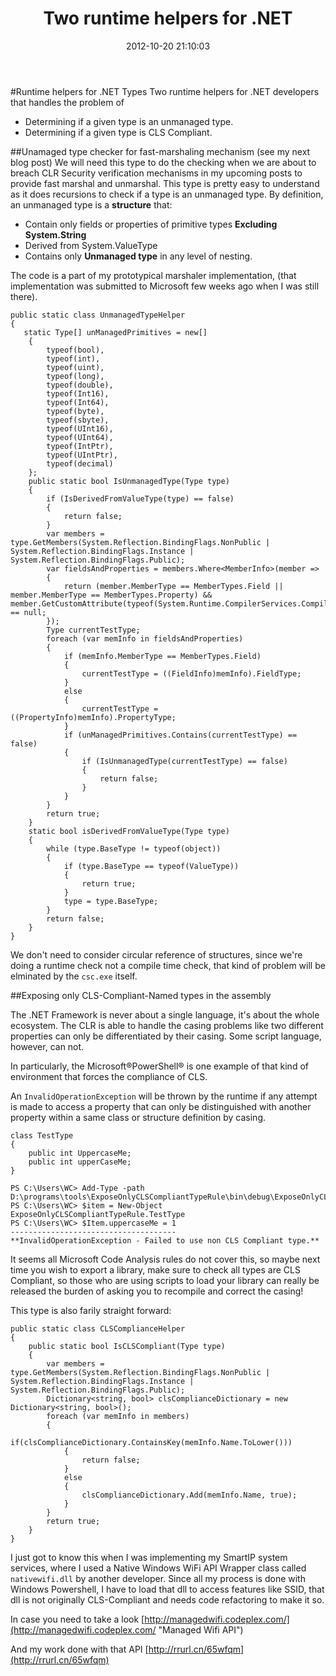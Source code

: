 ﻿---
date: 2012-10-20 21:10:03
title: Two runtime helpers for .NET
layout: post
tags:
    - Marshal and CLS-Compliance
categories:
    - .NET
---
#Runtime helpers for .NET Types
Two runtime helpers for .NET developers that handles the problem of

* Determining if a given type is an unmanaged type.
* Determining if a given type is CLS Compliant.

##Unamaged type checker for fast-marshaling mechanism (see my next blog post)
We will need this type to do the checking when we are about to breach CLR Security verification mechanisms in my upcoming posts to provide fast marshal and unmarshal. This type is pretty easy to understand as it does recursions to check if a type is an unmanaged type. By definition, an unmanaged type is a **structure** that:

* Contain only fields or properties of primitive types **Excluding System.String**
* Derived from System.ValueType
* Contains only **Unmanaged type** in any level of nesting.

The code is a part of my prototypical marshaler implementation, (that implementation was submitted to Microsoft few weeks ago when I was still there). 


	public static class UnmanagedTypeHelper
	{
       static Type[] unManagedPrimitives = new[] 
        { 
            typeof(bool),
            typeof(int), 
            typeof(uint), 
            typeof(long), 
            typeof(double),
            typeof(Int16), 
            typeof(Int64), 
            typeof(byte), 
            typeof(sbyte),
            typeof(UInt16),
            typeof(UInt64),
            typeof(IntPtr),
            typeof(UIntPtr),
            typeof(decimal)
        };
        public static bool IsUnmanagedType(Type type)
        {
            if (IsDerivedFromValueType(type) == false)
            {
                return false;
            }
            var members = type.GetMembers(System.Reflection.BindingFlags.NonPublic | System.Reflection.BindingFlags.Instance | System.Reflection.BindingFlags.Public);
            var fieldsAndProperties = members.Where<MemberInfo>(member =>
            {
                return (member.MemberType == MemberTypes.Field || member.MemberType == MemberTypes.Property) && member.GetCustomAttribute(typeof(System.Runtime.CompilerServices.CompilerGeneratedAttribute)) == null;
            });
            Type currentTestType;
            foreach (var memInfo in fieldsAndProperties)
            {
                if (memInfo.MemberType == MemberTypes.Field)
                {
                    currentTestType = ((FieldInfo)memInfo).FieldType;
                }
                else
                {
                    currentTestType = ((PropertyInfo)memInfo).PropertyType;
                }
                if (unManagedPrimitives.Contains(currentTestType) == false)
                {
                    if (IsUnmanagedType(currentTestType) == false)
                    {
                        return false;
                    }
                }
            }
            return true;
        }
        static bool isDerivedFromValueType(Type type)
        {
            while (type.BaseType != typeof(object))
            {
                if (type.BaseType == typeof(ValueType))
                {
                    return true;
                }
                type = type.BaseType;
            }
            return false;
        }
    }

We don't need to consider circular reference of structures, since we're doing a runtime check not a compile time check, that kind of problem will be elminated by the `csc.exe` itself.

##Exposing only CLS-Compliant-Named types in the assembly

The .NET Framework is never about a single language, it's about the whole ecosystem. The CLR is able to handle the casing problems like two different properties can only be differentiated by their casing. Some script language, however, can not.

In particularly, the Microsoft®PowerShell® is one example of that kind of environment that forces the compliance of CLS.

An `InvalidOperationException` will be thrown by the runtime if any attempt is made to access a property that can only be distinguished with another property within a same class or structure definition by casing.

	class TestType
	{
		public int UppercaseMe;
		public int upperCaseMe;
	}

	PS C:\Users\WC> Add-Type -path D:\programs\tools\ExposeOnlyCLSCompliantTypeRule\bin\debug\ExposeOnlyCLSCompliantTypeRule.dll
	PS C:\Users\WC> $item = New-Object ExposeOnlyCLSCompliantTypeRule.TestType
	PS C:\Users\WC> $Item.uppercaseMe = 1
	-------------------------------------
	**InvalidOperationException - Failed to use non CLS Compliant type.**


It seems all Microsoft Code Analysis rules do not cover this, so maybe next time you wish to export a library, make sure to check all types are CLS Compliant, so those who are using scripts to load your library can really be released the burden of asking you to recompile and correct the casing!

This type is also farily straight forward:

 	public static class CLSComplianceHelper
    {
        public static bool IsCLSCompliant(Type type)
        {
            var members = type.GetMembers(System.Reflection.BindingFlags.NonPublic | System.Reflection.BindingFlags.Instance | System.Reflection.BindingFlags.Public);
            Dictionary<string, bool> clsComplianceDictionary = new Dictionary<string, bool>();
            foreach (var memInfo in members)
            {
                if(clsComplianceDictionary.ContainsKey(memInfo.Name.ToLower()))
                {
                    return false;
                }
                else
                {
                    clsComplianceDictionary.Add(memInfo.Name, true);
                }
            }
            return true;
        }
    }

I just got to know this when I was implementing my SmartIP system services, where I used a Native Windows WiFi API Wrapper class called `nativewifi.dll` by another developer. Since all my process is done with Windows Powershell, I have to load that dll to access features like SSID, that dll is not originally CLS-Compliant and needs code refactoring to make it so.

In case you need to take a look [http://managedwifi.codeplex.com/](http://managedwifi.codeplex.com/ "Managed Wifi API")

And my work done with that API [http://rrurl.cn/65wfqm](http://rrurl.cn/65wfqm)


